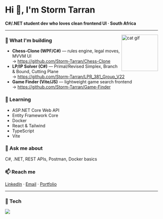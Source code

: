 # Hi 👋, I'm Storm Tarran

**C#/.NET student dev who loves clean frontend UI · South Africa**

---
<img align="right" src="https://media.tenor.com/1SXIh2VpnhQAAAAi/cat.gif" height="120" alt="cat gif" />

### 🔭 What I'm building
- **Chess-Clone (WPF/C#)** — rules engine, legal moves, MVVM UI  
  → https://github.com/Storm-Tarran/Chess-Clone
- **LP/IP Solver (C#)** — Primal/Revised Simplex, Branch & Bound, Cutting Plane  
  → https://github.com/Storm-Tarran/LPR_381_Group_V22
- **Game Finder (Vite/JS)** — lightweight game search frontend  
  → https://github.com/Storm-Tarran/Game-Finder

### 🌱 Learning
- ASP.NET Core Web API
- Entity Framework Core
- Docker
- React & Tailwind
- TypeScript
- Vite

### 💬 Ask me about
C#, .NET, REST APIs, Postman, Docker basics

### 📫 Reach me
[LinkedIn](https://www.linkedin.com/in/storm-tarran-21a112374/) ·
[Email](mailto:tarrans14@gmail.com) ·
[Portfolio](https://storm-tarran.github.io/Storm-Tarran-Portfolio-Website/)



---

### 🧰 Tech
<p>
  <img src="https://skillicons.dev/icons?i=cs,dotnet,js,java,python,ts,react,tailwind,html,css,nodejs,express,postgres,mysql,mongodb,docker,postman,git,github&perline=10" />
</p>



